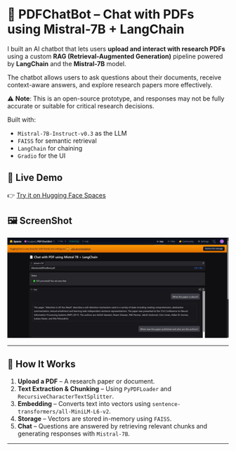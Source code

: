 # 📄 PDFChatBot – Chat with PDFs using Mistral-7B + LangChain

I built an AI chatbot that lets users **upload and interact with research PDFs** using a custom **RAG (Retrieval-Augmented Generation)** pipeline powered by **LangChain** and the **Mistral-7B** model.

The chatbot allows users to ask questions about their documents, receive context-aware answers, and explore research papers more effectively.

⚠️ **Note**: This is an open-source prototype, and responses may not be fully accurate or suitable for critical research decisions.

Built with:
- `Mistral-7B-Instruct-v0.3` as the LLM
- `FAISS` for semantic retrieval
- `LangChain` for chaining
- `Gradio` for the UI

## 🚀 Live Demo
👉 [Try it on Hugging Face Spaces](https://huggingface.co/spaces/Aryajeet/PDFChatBot)

## 🖼️ ScreenShot

![alt text](<WhatsApp Image 2025-06-24 at 18.18.44_1e1c965e.jpg>)

---

## 🧠 How It Works

1. **Upload a PDF** – A research paper or document.
2. **Text Extraction & Chunking** – Using `PyPDFLoader` and `RecursiveCharacterTextSplitter`.
3. **Embedding** – Converts text into vectors using `sentence-transformers/all-MiniLM-L6-v2`.
4. **Storage** – Vectors are stored in-memory using `FAISS`.
5. **Chat** – Questions are answered by retrieving relevant chunks and generating responses with `Mistral-7B`.

---

